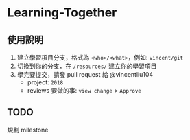 # Learning-Together

## 使用說明

1. 建立學習項目分支，格式為 `<who>/<what>`，例如: `vincent/git`
2. 切換到你的分支，在 `/resources/` 建立你的學習項目
3. 學完要提交，請發 pull request 給 @vincentliu104
    - project: `2018`
    - reviews 要做的事: `view change` > `Approve`
    
## TODO

規劃 milestone
